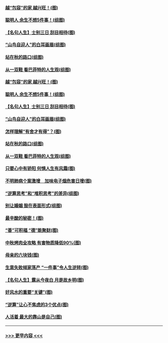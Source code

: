 #### [越“包容”的家 越兴旺！(图)](../pages/p8/907328.md?t=09160033) 
#### [聪明人 余生不想5件事！(组图)](../pages/p8/907364.md?t=09160033) 
#### [【名句人生】士别三日 刮目相待(图)](../pages/p8/906988.md?t=09160033) 
#### [“山鸟自迎人”的白耳画眉(组图)](../pages/p8/907332.md?t=09160033) 
#### [站在秋的路口(组图)](../pages/p8/906914.md?t=09160033) 
#### [从一双鞋 看巴菲特的人生观(组图)](../pages/p8/907311.md?t=09160033) 
#### [越“包容”的家 越兴旺！(图)](../pages/p8/907328.md?t=09160033) 
#### [聪明人 余生不想5件事！(组图)](../pages/p8/907364.md?t=09160033) 
#### [【名句人生】士别三日 刮目相待(图)](../pages/p8/906988.md?t=09160033) 
#### [“山鸟自迎人”的白耳画眉(组图)](../pages/p8/907332.md?t=09160033) 
#### [怎样理解“有舍才有得”？(图)](../pages/p8/906872.md?t=09160033) 
#### [站在秋的路口(组图)](../pages/p8/906914.md?t=09160033) 
#### [从一双鞋 看巴菲特的人生观(组图)](../pages/p8/907311.md?t=09160033) 
#### [只要心中有骄阳 何惧人生有风霜(图)](../pages/p8/907320.md?t=09160033) 
#### [不明肺病个案激增　加味电子烟危害日增(图)](../pages/p8/907307.md?t=09160033) 
#### [“逆算思考”和“堆积思考”的差异(组图)](../pages/p8/907229.md?t=09160033) 
#### [别让婚姻 毁在表面形式(组图)](../pages/p8/907118.md?t=09160033) 
#### [最辛酸的秘密！(图)](../pages/p8/906327.md?t=09160033) 
#### [“善”可积福 “德”能聚财(图)](../pages/p8/906906.md?t=09160033) 
#### [中秋烤肉全攻略 有害物质降低90%(图)](../pages/p8/907227.md?t=09160033) 
#### [母亲的六块钱(图)](../pages/p8/907107.md?t=09160033) 
#### [生意失败倾家荡产 “一件事”令人生逆转(图)](../pages/p8/907101.md?t=09160033) 
#### [【名句人生】露从今夜白 月是故乡明(图)](../pages/p8/906558.md?t=09160033) 
#### [好风水的重要“关键”(图)](../pages/p8/907087.md?t=09160033) 
#### [“逆算”让心不焦虑的3个优点(图)](../pages/p8/907070.md?t=09160033) 
#### [人活着 最大的靠山是自己(图)](../pages/p8/906329.md?t=09160033) 

----
#### [ >>> 更早内容 <<< ](../indexes/p8-earlier.md)
